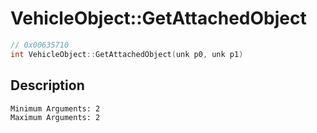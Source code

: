 # VehicleObject::GetAttachedObject
```c
// 0x00635710
int VehicleObject::GetAttachedObject(unk p0, unk p1)
```
## Description
```
Minimum Arguments: 2
Maximum Arguments: 2
```
